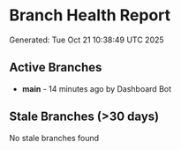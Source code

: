 # Branch Health Report
Generated: Tue Oct 21 10:38:49 UTC 2025

## Active Branches
- **main** - 14 minutes ago by Dashboard Bot

## Stale Branches (>30 days)
No stale branches found
